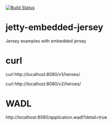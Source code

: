 [![Build Status](https://travis-ci.org/claudioaltamura/jetty-embedded-jersey.svg?branch=master)](https://travis-ci.org/claudioaltamura/jetty-embedded-jersey)


# jetty-embedded-jersey
Jersey examples with embedded jersey

# curl
curl http://localhost:8080/v1/heroes/

curl http://localhost:8080/v2/heroes/

# WADL
http://localhost:8080/application.wadl?detail=true